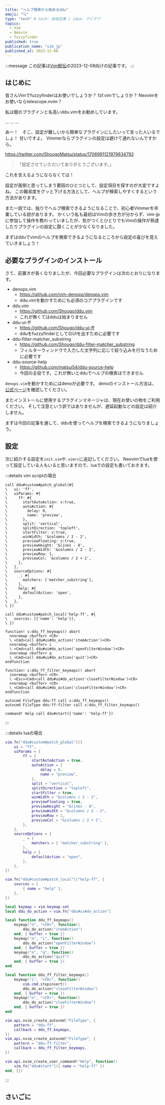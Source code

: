```yaml
---
title: "ヘルプ検索から始めるddu"
emoji: "🔍"
type: "tech" # tech: 技術記事 / idea: アイデア
topics:
  - Vim
  - Neovim
  - fuzzyfinder
published: true
publication_name: "vim_jp"
published_at: 2023-12-08
---
```


<!-- textlint-disable -->
:::message
この記事は[Vim駅伝](https://vim-jp.org/ekiden/)の2023-12-08向けの記事です。
:::
<!-- textlint-enable -->

## はじめに

皆さんVimでfuzzyfinderはお使いでしょうか？
fzf.vimでしょうか？
Neovimをお使いならtelescope.nvim？

私は闇のプラグインと名高いddu.vimをお勧めしています。

…
…
…

あー！　そこ、設定が難しいから簡単なプラグインにしたいって言った人いるでしょ！
甘いですよ。
Vimmerならプラグインの設定は避けて通れないんですから。

https://twitter.com/ShougoMatsu/status/1706991121979834792

<!-- textlint-disable -->
> 「設定させていただいてありがとうございます。」

これを言えるようにならなくては！
<!-- textlint-enable -->

設定が面倒と思ってしまう要因のひとつとして、設定項目を探すのが大変ですよね。
この難易度をグッと下げる方法として、ヘルプが検索しやすくするという方法があります。

また一説では、独りでヘルプ検索できるようになることで、初心者Vimmerを卒業している説があります。
かくいう私も最初はVimの歩き方が分からず、vim-jpに参加して操作を教わっていましたが、気がつくとひとりでもVimの操作が熟達したりプラグインの設定に躓くことが少なくなりました。

まずはdduでvimのヘルプを検索できるようになるところから設定の喜びを覚えていきましょう！

## 必要なプラグインのインストール

さて、前置きが長くなりましたが、今回必要なプラグインは次のとおりになります。

* denops.vim
  * https://github.com/vim-denops/denops.vim
  * ddu.vimを動かすためにも必須のコアプラグインです
* ddu.vim
  * https://github.com/Shougo/ddu.vim
  * これが無くてはdduは始まりません
* ddu-ui-ff
  * https://github.com/Shougo/ddu-ui-ff
  * dduをfuzzyfinderとしてのUIを出すために必要です
* ddu-filter-matcher_substring
  * https://github.com/Shougo/ddu-filter-matcher_substring
  * フィルターウィンドウで入力した文字列に応じて絞り込みを行なうために必要です
* ddu-source-help
  * https://github.com/matsui54/ddu-source-help
  * 今回の主役です。これが無いとdduでヘルプの検索はできません

`denops.vim`を動かすためにはdenoが必要です。
denoのインストール方法は、[公式ページ](https://docs.deno.com/runtime/manual/getting_started/installation)を確認してください。

またインストールに使用するプラグインマネージャは、現在お使いの物をご利用ください。
そして注意という訳ではありませんが、遅延起動などの設定は紹介しません。

まずは今回の記事を通して、dduを使ってヘルプを検索できるようになりましょう。

## 設定

次に紹介する設定を`init.vim`や`.vimrc`に追記してください。
Neovimでluaを使って設定している人もいると思いますので、luaでの設定も書いておきます。

<!-- textlint-disable -->

:::details vim scriptの場合

```vim script
call ddu#custom#patch_global(#{
\   ui: 'ff',
\   uiParams: #{
\     ff: #{
\       startAutoAction: v:true,
\       autoAction: #{
\         delay: 0,
\         name: 'preview',
\       },
\       split: 'vertical',
\       splitDirection: 'topleft',
\       startFilter: v:true,
\       winWidth: '&columns / 2 - 2',
\       previewFloating: v:true,
\       previewHeight: '&lines - 8',
\       previewWidth: '&columns / 2 - 2',
\       previewRow: 1,
\       previewCol: '&columns / 2 + 1',
\     },
\   },
\   sourceOptions: #{
\     _: #{
\       matchers: ['matcher_substring'],
\     },
\     help: #{
\       defaultAction: 'open',
\     },
\   },
\ })

call ddu#custom#patch_local('help-ff', #{
\   sources: [{'name': 'help'}],
\ })

function! s:ddu_ff_keymaps() abort
  nnoremap <buffer> <CR>
  \ <Cmd>call ddu#ui#do_action('itemAction')<CR>
  nnoremap <buffer> i
  \ <Cmd>call ddu#ui#do_action('openFilterWindow')<CR>
  nnoremap <buffer> q
  \ <Cmd>call ddu#ui#do_action('quit')<CR>
endfunction

function! s:ddu_ff_filter_keymaps() abort
  inoremap <buffer> <CR>
  \ <Esc><Cmd>call ddu#ui#do_action('closeFilterWindow')<CR>
  nnoremap <buffer> <CR>
  \ <Cmd>call ddu#ui#do_action('closeFilterWindow')<CR>
endfunction

autocmd FileType ddu-ff call s:ddu_ff_keymaps()
autocmd FileType ddu-ff-filter call s:ddu_ff_filter_keymaps()

command! Help call ddu#start({'name': 'help-ff'})
```

:::
<!-- textlint-enable -->

<!-- textlint-disable -->

:::details luaの場合

```lua
vim.fn["ddu#custom#patch_global"]({
    ui = "ff",
    uiParams = {
        ff = {
            startAutoAction = true,
            autoAction = {
                delay = 0,
                name = "preview",
            },
            split = "vertical",
            splitDirection = "topleft",
            startFilter = true,
            winWidth = "&columns / 2 - 2",
            previewFloating = true,
            previewHeight = "&lines - 8",
            previewWidth = "&columns / 2 - 2",
            previewRow = 1,
            previewCol = "&columns / 2 + 1",
        },
    },
    sourceOptions = {
        _ = {
            matchers = { "matcher_substring" },
        },
        help = {
            defaultAction = "open",
        },
    },
})

vim.fn["ddu#custom#patch_local"]("help-ff", {
    sources = {
        { name = "help" },
    },
})

local keymap = vim.keymap.set
local ddu_do_action = vim.fn["ddu#ui#do_action"]

local function ddu_ff_keymaps()
    keymap("n", "<CR>", function()
        ddu_do_action("itemAction")
    end, { buffer = true })
    keymap("n", "i", function()
        ddu_do_action("openFilterWindow")
    end, { buffer = true })
    keymap("n", "q", function()
        ddu_do_action("quit")
    end, { buffer = true })
end

local function ddu_ff_filter_keymaps()
    keymap("i", "<CR>", function()
        vim.cmd.stopinsert()
        ddu_do_action("closeFilterWindow")
    end, { buffer = true })
    keymap("n", "<CR>", function()
        ddu_do_action("cloeFilterWindow")
    end, { buffer = true })
end

vim.api.nvim_create_autocmd("FileType", {
    pattern = "ddu-ff",
    callback = ddu_ff_keymaps,
})
vim.api.nvim_create_autocmd("FileType", {
    pattern = "ddu-ff-filter",
    callback = ddu_ff_filter_keymaps,
})

vim.api.nvim_create_user_command("Help", function()
    vim.fn["ddu#start"]({ name = "help-ff" })
end, {})
```

:::
<!-- textlint-enable -->

## さいごに
